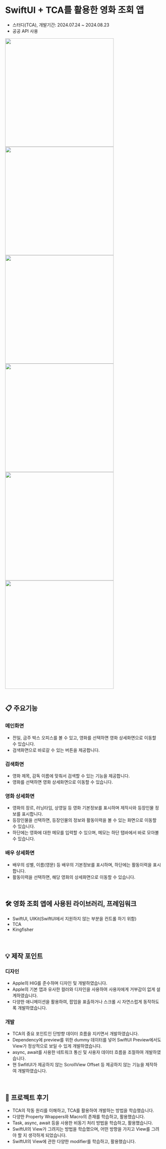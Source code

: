 # SwiftUI + TCA를 활용한 영화 조회 앱
- 스터디(TCA), 개발기간: 2024.07.24 ~  2024.08.23
- 공공 API 사용

<div align=left>
<img src="https://github.com/user-attachments/assets/0c3690ae-6619-4963-9176-5c8bc5b6c4f9" height="350" />
<img src="https://github.com/user-attachments/assets/a305aba0-144f-4c3b-a56b-ddd22a90f5a5" height="350" />
<img src="https://github.com/user-attachments/assets/856349da-e1d3-4539-b871-f1d6a5038230" height="350" />
<br>
<img src="https://github.com/user-attachments/assets/0db11658-0d93-4b6f-a176-bdf02fda1a03" height="350" />
<img src="https://github.com/user-attachments/assets/ee9a8054-9b04-400b-b5f3-a7d36f0a9176" height="350" />
<img src="https://github.com/user-attachments/assets/5c97a293-2bd2-435d-be6d-a2f8bf797425" height="350" />

</div>
<br>

## 📋 주요기능
### 메인화면
- 전일, 금주 박스 오피스를 볼 수 있고, 영화를 선택하면 영화 상세화면으로 이동할 수 있습니다.
- 검색화면으로 바로갈 수 있는 버튼을 제공합니다.

### 검색화면
- 영화 제목, 감독 이름에 맞춰서 검색할 수 있는 기능을 제공합니다.
- 영화를 선택하면 영화 상세화면으로 이동할 수 있습니다.

### 영화 상세화면
- 영화의 장르, 러닝타임, 상영일 등 영화 기본정보를 표시하며 제작사와 등장인물 정보를 표시합니다.
- 등장인물을 선택하면, 등장인물의 정보와 활동이력을 볼 수 있는 화면으로 이동할 수 있습니다.
- 하단에는 영화에 대한 메모를 입력할 수 있으며, 메모는 하단 탭바에서 바로 모아볼 수 있습니다.

### 배우 상세화면
- 배우의 성별, 이름(영문) 등 배우의 기본정보를 표시하며, 하단에는 활동이력을 표시합니다.
- 활동이력을 선택하면, 해당 영화의 상세화면으로 이동할 수 있습니다.

<br>

## 🛠 영화 조회 앱에 사용된 라이브러리, 프레임워크
- SwiftUI, UIKit(SwiftUI에서 지원하지 않는 부분을 컨트롤 하기 위함)
- TCA
- Kingfisher

<br>

## 💡 제작 포인트
### 디자인
- Apple의 HIG를 준수하며 디자인 및 개발하였습니다.
- Apple의 기본 앱과 유사한 컬러와 디자인을 사용하여 사용자에게 거부감이 없게 설계하였습니다.
- 다양한 애니메이션을 활용하여, 팝업을 표출하거나 스크롤 시 자연스럽게 동작하도록 개발하였습니다.

### 개발
- TCA의 중요 포인트인 단방향 데이터 흐름을 지키면서 개발하였습니다.
- Dependency에 preview를 위한 dummy 데이터를 넣어 SwiftUI Preview에서도 View가 정상적으로 보일 수 있게 개발하였습니다.
- async, await를 사용한 네트워크 통신 및 사용자 데이터 흐름을 조절하여 개발하였습니다.
- 현 SwfitUI가 제공하지 않는 ScrollView Offset 등 제공하지 않는 기능을 제작하여 개발하였습니다.

<br>

## 🧐 프로젝트 후기
- TCA의 작동 원리를 이해하고, TCA를 활용하여 개발하는 방법을 학습했습니다.
- 다양한 Property Wrappers와 Macro의 존재를 학습하고, 활용했습니다.
- Task, async, await 등을 사용한 비동기 처리 방법을 학습하고, 활용했습니다.
- SwiftUI의 View가 그려지는 방법을 학습했으며, 어떤 방향을 가지고 View를 그려야 할 지 생각하게 되었습니다.
- SwiftUI의 View에 관한 다양한 modifier를 학습하고, 활용했습니다.
